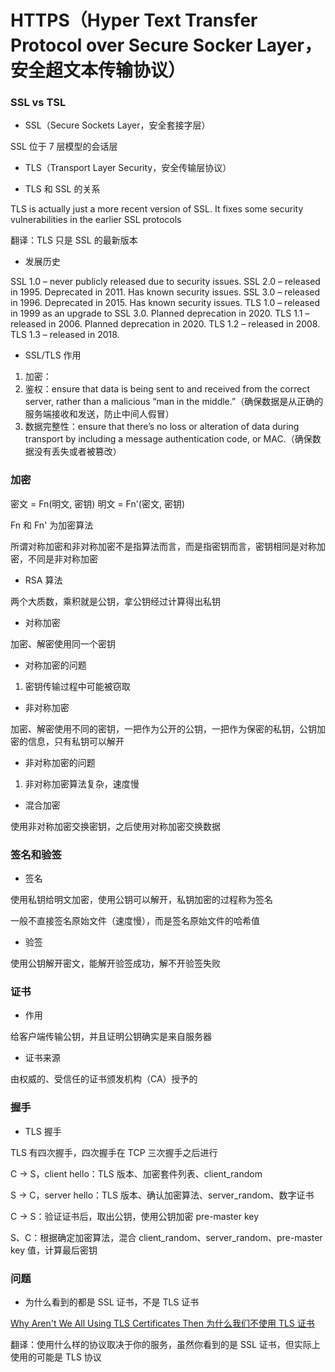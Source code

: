# HTTPS（Hyper Text Transfer Protocol over Secure Socker Layer，安全超文本传输协议）


### SSL vs TSL

* SSL（Secure Sockets Layer，安全套接字层）

SSL 位于 7 层模型的会话层


* TLS（Transport Layer Security，安全传输层协议）


* TLS 和 SSL 的关系

TLS is actually just a more recent version of SSL. It fixes some security vulnerabilities in the earlier SSL protocols

翻译：TLS 只是 SSL 的最新版本


* 发展历史

SSL 1.0 – never publicly released due to security issues.
SSL 2.0 – released in 1995. Deprecated in 2011. Has known security issues.
SSL 3.0 – released in 1996. Deprecated in 2015. Has known security issues.
TLS 1.0 – released in 1999 as an upgrade to SSL 3.0. Planned deprecation in 2020.
TLS 1.1 – released in 2006. Planned deprecation in 2020.
TLS 1.2 – released in 2008.
TLS 1.3 – released in 2018.


* SSL/TLS 作用

1. 加密：
2. 鉴权：ensure that data is being sent to and received from the correct server, rather than a malicious “man in the middle.”（确保数据是从正确的服务端接收和发送，防止中间人假冒）
3. 数据完整性：ensure that there’s no loss or alteration of data during transport by including a message authentication code, or MAC.（确保数据没有丢失或者被篡改）


### 加密

密文 = Fn(明文, 密钥)             明文 = Fn'(密文, 密钥)

Fn 和 Fn' 为加密算法

所谓对称加密和非对称加密不是指算法而言，而是指密钥而言，密钥相同是对称加密，不同是非对称加密

* RSA 算法

两个大质数，乘积就是公钥，拿公钥经过计算得出私钥


* 对称加密

加密、解密使用同一个密钥


* 对称加密的问题

1. 密钥传输过程中可能被窃取


* 非对称加密

加密、解密使用不同的密钥，一把作为公开的公钥，一把作为保密的私钥，公钥加密的信息，只有私钥可以解开


* 非对称加密的问题

1. 非对称加密算法复杂，速度慢


* 混合加密

使用非对称加密交换密钥，之后使用对称加密交换数据


### 签名和验签

* 签名

使用私钥给明文加密，使用公钥可以解开，私钥加密的过程称为签名

一般不直接签名原始文件（速度慢），而是签名原始文件的哈希值


* 验签

使用公钥解开密文，能解开验签成功，解不开验签失败


### 证书

* 作用

给客户端传输公钥，并且证明公钥确实是来自服务器


* 证书来源

由权威的、受信任的证书颁发机构（CA）授予的


### 握手

* TLS 握手

TLS 有四次握手，四次握手在 TCP 三次握手之后进行

C -> S，client hello：TLS 版本、加密套件列表、client_random

S -> C，server hello：TLS 版本、确认加密算法、server_random、数字证书

C -> S：验证证书后，取出公钥，使用公钥加密 pre-master key

S、C：根据确定加密算法，混合 client_random、server_random、pre-master key 值，计算最后密钥


### 问题

* 为什么看到的都是 SSL 证书，不是 TLS 证书

[Why Aren't We All Using TLS Certificates Then 为什么我们不使用 TLS 证书](TLS证书.png)

翻译：使用什么样的协议取决于你的服务，虽然你看到的是 SSL 证书，但实际上使用的可能是 TLS 协议

